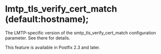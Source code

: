 # lmtp_tls_verify_cert_match (default:hostname); 

 The LMTP-specific version of the smtp_tls_verify_cert_match
configuration parameter. See there for details. 

 This feature is available in Postfix 2.3 and later. 


